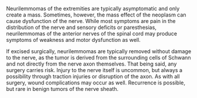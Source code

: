 Neurilemmomas of the extremities are typically asymptomatic and only create a mass. Sometimes, however, the mass effect of the neoplasm can cause dysfunction of the nerve. While most symptoms are pain in the distribution of the nerve and sensory deficits or paresthesias, neurilemmomas of the anterior nerves of the spinal cord may produce symptoms of weakness and motor dysfunction as well.

If excised surgically, neurilemmomas are typically removed without damage to the nerve, as the tumor is derived from the surrounding cells of Schwann and not directly from the nerve axon themselves. That being said, any surgery carries risk. Injury to the nerve itself is uncommon, but always a possibility through traction injuries or disruption of the axon. As with all surgery, wound complications may occur as well. Recurrence is possible, but rare in benign tumors of the nerve sheath.